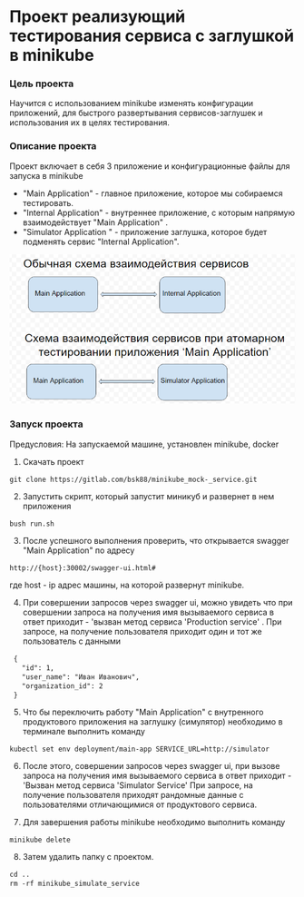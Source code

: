 # Проект реализующий тестирования сервиса с заглушкой в minikube

### Цель проекта 

Научится с использованием minikube изменять конфигурации  приложений, для быстрого развертывания сервисов-заглушек и использования их в целях тестирования.   

### Описание проекта 

Проект включает в себя 3 приложение и конфигурационные файлы для запуска в minikube 
 * "Main Application" - главное приложение, которое мы собираемся тестировать.
 * "Internal Application" - внутреннее приложение, с которым напрямую взаимодействует "Main Application" . 
 * "Simulator Application " - приложение заглушка, которое будет подменять сервис "Internal Application".
 
  

  ![Alt text](src/services_schema.png?raw=true "")



### Запуск проекта

  Предусловия: На запускаемой машине, установлен minikube, docker 
   
  1. Скачать проект  
    

    git clone https://gitlab.com/bsk88/minikube_mock-_service.git 


  2. Запустить скрипт, который запустит миникуб и развернет в нем приложения
     
     
    bush run.sh


  3. После успешного выполнения проверить, что открывается swagger "Main Application" по адресу 
   
       
       
    http://{host}:30002/swagger-ui.html#

       
   где  host - ip адрес машины, на которой развернут minikube.
   
   4. При совершении запросов через swagger ui, можно увидеть что при совершении запроса на получения имя вызываемого сервиса в ответ приходит - 'вызван метод сервиса 'Production service' .
     При запросе, на получение пользователя приходит один и тот же пользователь с данными 
     
     
     {
       "id": 1,
       "user_name": "Иван Иванович",
       "organization_id": 2
     }


    
   5. Что бы переключить работу "Main Application" с внутренного продуктового приложения на заглушку (симулятор) необходимо в терминале выполнить команду 

          
         
    kubectl set env deployment/main-app SERVICE_URL=http://simulator
          
    
   6. После этого, совершении запросов через swagger ui, при вызове  запроса на получения имя вызываемого сервиса в ответ приходит - 'Вызван метод сервиса 'Simulator Service' 
   При запросе, на получение пользователя приходят рандомные данные с пользователями отличающимися от  продуктового сервиса.
   
   7. Для завершения работы minikube необходимо выполнить команду 
   
       
    minikube delete 
       
   8. Затем удалить папку с проектом.
   
    cd ..
    rm -rf minikube_simulate_service                
          
    

    
